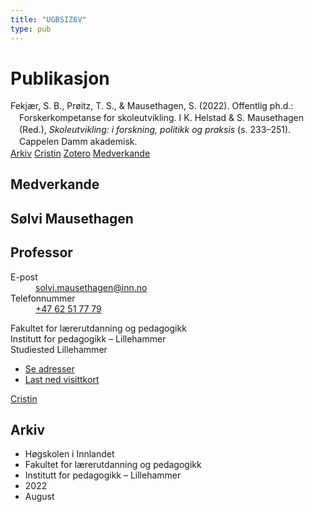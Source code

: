 ```yaml
---
title: "UGBSIZ6V"
type: pub
---
```

<h1>Publikasjon</h1>
<article id="csl-bib-container-UGBSIZ6V" class="csl-bib-container">
  <div class="csl-bib-body" style="line-height: 1.35; padding-left: 1em; text-indent:-1em;">
  <div class="csl-entry">Fekj&#xE6;r, S. B., Pr&#xF8;itz, T. S., &amp; Mausethagen, S. (2022). Offentlig ph.d.: Forskerkompetanse for skoleutvikling. I K. Helstad &amp; S. Mausethagen (Red.), <i>Skoleutvikling: i forskning, politikk og praksis</i> (s. 233&#x2013;251). Cappelen Damm akademisk.</div>
</div>
  <div class="csl-bib-buttons">
    <a href="#taxonomy-article-UGBSIZ6V" class="csl-bib-button">Arkiv</a>
    <a href alt="Cristin URL" class="csl-bib-button">Cristin</a>
    <a href alt="Zotero URL" class="csl-bib-button">Zotero</a>
    <a href="#contributors-article-UGBSIZ6V" class="csl-bib-button">Medverkande</a>
  </div>
  <div id="csl-bib-meta-container-UGBSIZ6V"></div>
</article>
<div id="csl-bib-meta-UGBSIZ6V" class="csl-bib-meta">
  <article id="contributors-article-UGBSIZ6V" class="contributors-article">
    <h1>Medverkande</h1>
    <div class="personas">
<div class="vrtx-hinn-person-card">
<div class="photo">
<i class="lar la-user-circle missing-person"></i>
</div>
<div class="info">
<hgroup><h1>Sølvi Mausethagen</h1>
<h2>Professor</h2>
</hgroup><dl>
<dt>E-post</dt>
<dd>
<a href="mailto:solvi.mausethagen@inn.no">solvi.mausethagen@inn.no</a>
</dd>
<dt>Telefonnummer</dt>
<dd><a href="tel:+4762517779">
+47 62 51 77 79
</a></dd>
</dl>
<p>
Fakultet for lærerutdanning og pedagogikk<br>
Institutt for pedagogikk – Lillehammer<br>
Studiested Lillehammer
</p>
<ul class="vrtx-hinn-links">
<li><a href="https://www.inn.no/finn-en-ansatt/solvi-mausethagen.html#vrtx-hinn-addresses">Se adresser</a></li>
<li><a href="https://www.inn.no/finn-en-ansatt/solvi-mausethagen.html?vrtx=vcf">Last ned visittkort</a></li>
</ul>
</div>
</div>
<a href="https://app.cristin.no/persons/show.jsf?id=60275" alt="Cristin URL" class="personas-cristin">Cristin</a>
</div>
  </article>
  <article id="taxonomy-article-UGBSIZ6V" class="taxonomy-article">
    <h1>Arkiv</h1>
    <ul>
      <li>Høgskolen i Innlandet</li>
      <li>Fakultet for lærerutdanning og pedagogikk</li>
      <li>Institutt for pedagogikk – Lillehammer</li>
      <li>2022</li>
      <li>August</li>
    </ul>
  </article>
</div>
